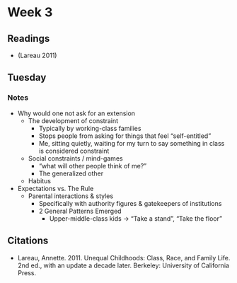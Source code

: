 # Week 3

## Readings

- (Lareau 2011)

## Tuesday

### Notes

- Why would one not ask for an extension
  - The development of constraint
    - Typically by working-class families
    - Stops people from asking for things that feel “self-entitled”
    - Me, sitting quietly, waiting for my turn to say something in class is considered constraint
  - Social constraints / mind-games
    - “what will other people think of me?”
    - The generalized other
  - Habitus
- Expectations vs. The Rule
  - Parental interactions & styles
    - Specifically with authority figures & gatekeepers of institutions
    - 2 General Patterns Emerged
      - Upper-middle-class kids → “Take a stand”, “Take the floor”

## Citations

- Lareau, Annette. 2011. Unequal Childhoods: Class, Race, and Family Life. 2nd ed., with an update a decade later. Berkeley: University of California Press.
